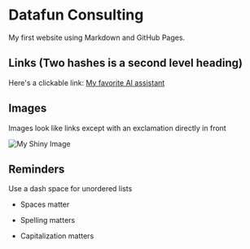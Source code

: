# Datafun Consulting

My first website using Markdown and GitHub Pages.

## Links (Two hashes is a second level heading)

Here's a clickable link: [My favorite AI assistant](https://chat.openai.com/)

## Images

Images look like links except with an exclamation directly in front

![My Shiny Image](https://raw.githubusercontent.com/denisecase/pyshiny-penguins-dashboard-express/main/images/LocalAppRunning.JPG)

## Reminders

Use a dash space for unordered lists

- Spaces matter

- Spelling matters

- Capitalization matters

